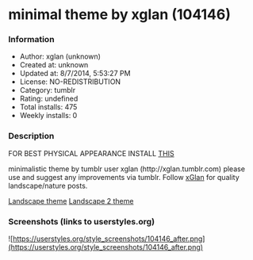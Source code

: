 # minimal theme by xglan (104146)

### Information
- Author: xglan (unknown)
- Created at: unknown
- Updated at: 8/7/2014, 5:53:27 PM
- License: NO-REDISTRIBUTION
- Category: tumblr
- Rating: undefined
- Total installs: 475
- Weekly installs: 0


### Description
FOR BEST PHYSICAL APPEARANCE INSTALL <a href="https://userstyles.org/styles/95980/remove-blue-bits">THIS</a>
<p>minimalistic theme by tumblr user xglan (http://xglan.tumblr.com) please use and suggest any improvements via tumblr. Follow <a href="xglan.tk">xGlan</a> for quality landscape/nature posts.</p>

<a href="https://userstyles.org/styles/100082/landscape-by-xglan">Landscape theme</a>
<a href="https://userstyles.org/styles/104142/landscape-2-by-xglan">Landscape 2 theme</a>


### Screenshots (links to userstyles.org)
![https://userstyles.org/style_screenshots/104146_after.png](https://userstyles.org/style_screenshots/104146_after.png)


